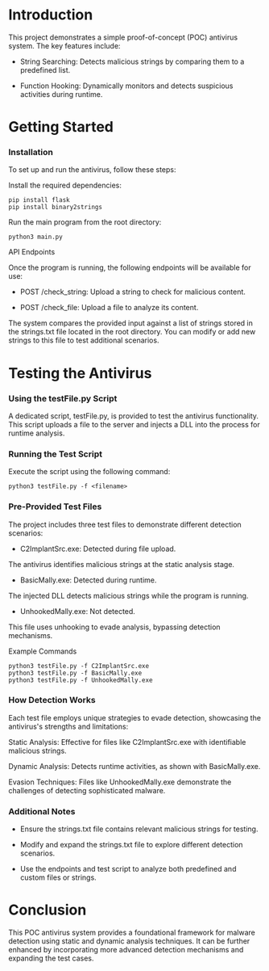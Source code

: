 # Introduction

This project demonstrates a simple proof-of-concept (POC) antivirus system. The key features include:

- String Searching: Detects malicious strings by comparing them to a predefined list.

- Function Hooking: Dynamically monitors and detects suspicious activities during runtime.

# Getting Started

### Installation

To set up and run the antivirus, follow these steps:

Install the required dependencies:
```
pip install flask
pip install binary2strings
```
Run the main program from the root directory:
```
python3 main.py
```
API Endpoints

Once the program is running, the following endpoints will be available for use:

- POST /check_string: Upload a string to check for malicious content.

- POST /check_file: Upload a file to analyze its content.

The system compares the provided input against a list of strings stored in the strings.txt file located in the root directory. You can modify or add new strings to this file to test additional scenarios.

# Testing the Antivirus

### Using the testFile.py Script

A dedicated script, testFile.py, is provided to test the antivirus functionality. This script uploads a file to the server and injects a DLL into the process for runtime analysis.

### Running the Test Script

Execute the script using the following command:

```
python3 testFile.py -f <filename>
```
### Pre-Provided Test Files

The project includes three test files to demonstrate different detection scenarios:

- C2ImplantSrc.exe: Detected during file upload.

The antivirus identifies malicious strings at the static analysis stage.

- BasicMally.exe: Detected during runtime.

The injected DLL detects malicious strings while the program is running.

- UnhookedMally.exe: Not detected.

This file uses unhooking to evade analysis, bypassing detection mechanisms.

Example Commands

```
python3 testFile.py -f C2ImplantSrc.exe
python3 testFile.py -f BasicMally.exe
python3 testFile.py -f UnhookedMally.exe
```

### How Detection Works

Each test file employs unique strategies to evade detection, showcasing the antivirus's strengths and limitations:

Static Analysis: Effective for files like C2ImplantSrc.exe with identifiable malicious strings.

Dynamic Analysis: Detects runtime activities, as shown with BasicMally.exe.

Evasion Techniques: Files like UnhookedMally.exe demonstrate the challenges of detecting sophisticated malware.

### Additional Notes

- Ensure the strings.txt file contains relevant malicious strings for testing.

- Modify and expand the strings.txt file to explore different detection scenarios.

- Use the endpoints and test script to analyze both predefined and custom files or strings.

# Conclusion

This POC antivirus system provides a foundational framework for malware detection using static and dynamic analysis techniques. It can be further enhanced by incorporating more advanced detection mechanisms and expanding the test cases.
